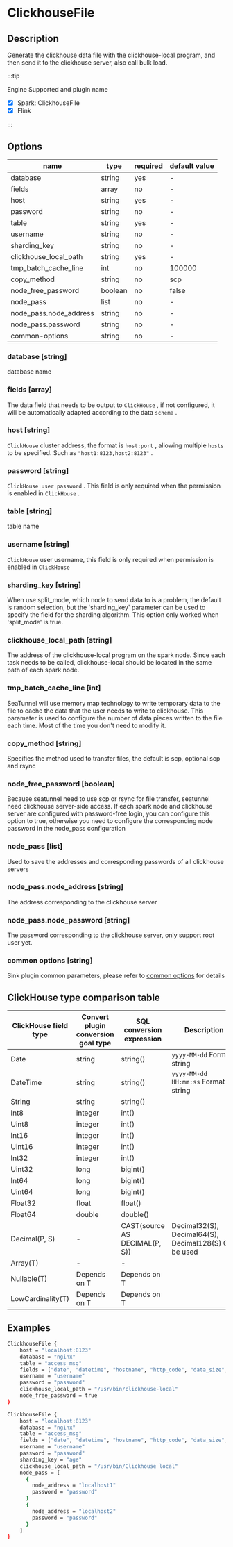 # ClickhouseFile

## Description

Generate the clickhouse data file with the clickhouse-local program, and then send it to the clickhouse 
server, also call bulk load.

:::tip

Engine Supported and plugin name

* [x] Spark: ClickhouseFile
* [x] Flink

:::

## Options

| name                   | type     | required | default value |
|------------------------|----------|----------|---------------|
| database               | string   | yes      | -             |
| fields                 | array    | no       | -             |
| host                   | string   | yes      | -             |
| password               | string   | no       | -             |
| table                  | string   | yes      | -             |
| username               | string   | no       | -             |
| sharding_key           | string   | no       | -             |
| clickhouse_local_path  | string   | yes      | -             |
| tmp_batch_cache_line   | int      | no       | 100000        |
| copy_method            | string   | no       | scp           |
| node_free_password     | boolean  | no       | false         |
| node_pass              | list     | no       | -             |
| node_pass.node_address | string   | no       | -             |
| node_pass.password     | string   | no       | -             |
| common-options         | string   | no       | -             |

### database [string]

database name

### fields [array]

The data field that needs to be output to `ClickHouse` , if not configured, it will be automatically adapted according to the data `schema` .

### host [string]

`ClickHouse` cluster address, the format is `host:port` , allowing multiple `hosts` to be specified. Such as `"host1:8123,host2:8123"` .

### password [string]

`ClickHouse user password` . This field is only required when the permission is enabled in `ClickHouse` .

### table [string]

table name

### username [string]

`ClickHouse` user username, this field is only required when permission is enabled in `ClickHouse`

### sharding_key [string]

When use split_mode, which node to send data to is a problem, the default is random selection, but the 
'sharding_key' parameter can be used to specify the field for the sharding algorithm. This option only 
worked when 'split_mode' is true.

### clickhouse_local_path [string]

The address of the clickhouse-local program on the spark node. Since each task needs to be called, 
clickhouse-local should be located in the same path of each spark node.

### tmp_batch_cache_line [int]

SeaTunnel will use memory map technology to write temporary data to the file to cache the data that the 
user needs to write to clickhouse. This parameter is used to configure the number of data pieces written 
to the file each time. Most of the time you don't need to modify it.

### copy_method [string]

Specifies the method used to transfer files, the default is scp, optional scp and rsync

### node_free_password [boolean]

Because seatunnel need to use scp or rsync for file transfer, seatunnel need clickhouse server-side access.
If each spark node and clickhouse server are configured with password-free login, 
you can configure this option to true, otherwise you need to configure the corresponding node password in the node_pass configuration

### node_pass [list]

Used to save the addresses and corresponding passwords of all clickhouse servers

### node_pass.node_address [string]

The address corresponding to the clickhouse server

### node_pass.node_password [string]

The password corresponding to the clickhouse server, only support root user yet.

### common options [string]

Sink plugin common parameters, please refer to [common options](common-options.md) for details

## ClickHouse type comparison table

| ClickHouse field type | Convert plugin conversion goal type | SQL conversion expression     | Description                                           |
| --------------------- | ----------------------------------- | ----------------------------- |-------------------------------------------------------|
| Date                  | string                              | string()                      | `yyyy-MM-dd` Format string                            |
| DateTime              | string                              | string()                      | `yyyy-MM-dd HH:mm:ss` Format string                   |
| String                | string                              | string()                      |                                                       |
| Int8                  | integer                             | int()                         |                                                       |
| Uint8                 | integer                             | int()                         |                                                       |
| Int16                 | integer                             | int()                         |                                                       |
| Uint16                | integer                             | int()                         |                                                       |
| Int32                 | integer                             | int()                         |                                                       |
| Uint32                | long                                | bigint()                      |                                                       |
| Int64                 | long                                | bigint()                      |                                                       |
| Uint64                | long                                | bigint()                      |                                                       |
| Float32               | float                               | float()                       |                                                       |
| Float64               | double                              | double()                      |                                                       |
| Decimal(P, S)         | -                                   | CAST(source AS DECIMAL(P, S)) | Decimal32(S), Decimal64(S), Decimal128(S) Can be used |
| Array(T)              | -                                   | -                             |                                                       |
| Nullable(T)           | Depends on T                        | Depends on T                  |                                                       |
| LowCardinality(T)     | Depends on T                        | Depends on T                  |                                                       |

## Examples

```bash
ClickhouseFile {
    host = "localhost:8123"
    database = "nginx"
    table = "access_msg"
    fields = ["date", "datetime", "hostname", "http_code", "data_size", "ua", "request_time"]
    username = "username"
    password = "password"
    clickhouse_local_path = "/usr/bin/clickhouse-local"
    node_free_password = true
}
```

```bash
ClickhouseFile {
    host = "localhost:8123"
    database = "nginx"
    table = "access_msg"
    fields = ["date", "datetime", "hostname", "http_code", "data_size", "ua", "request_time"]
    username = "username"
    password = "password"
    sharding_key = "age"
    clickhouse_local_path = "/usr/bin/Clickhouse local"
    node_pass = [
      {
        node_address = "localhost1"
        password = "password"
      }
      {
        node_address = "localhost2"
        password = "password"
      }
    ]
}
```
